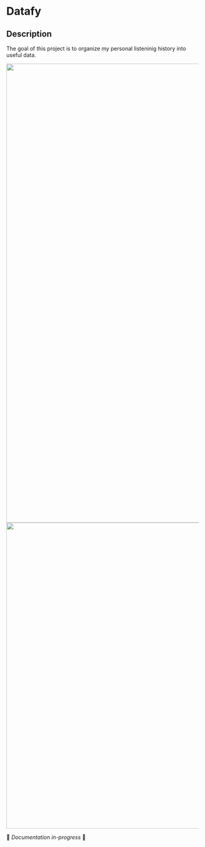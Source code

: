# Datafy
 
## Description
The goal of this project is to organize my personal listeninig history into useful data.

<p align="center">
  <img width="1200" src="https://github.com/joshuarreid/Datafy/blob/master/gifs/animation.gif" />
  <img width="800" src="https://github.com/joshuarreid/Datafy/blob/master/graphs/temperature_vs_topartists.png" />
</p>



:nut_and_bolt: *Documentation in-progress* :nut_and_bolt:
